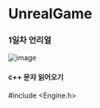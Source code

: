 # UnrealGame

### 1일차 언리얼

![image](https://user-images.githubusercontent.com/80494367/121608207-70b3dd00-ca8c-11eb-853c-44b1ab9150f0.png)

#### c++ 문자 읽어오기

#include <Engine.h>
